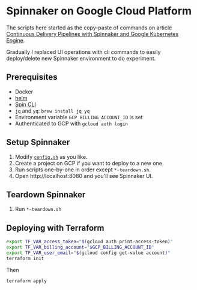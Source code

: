 
# Spinnaker on Google Cloud Platform

The scripts here started as the copy-paste of commands on article [Continuous Delivery Pipelines with Spinnaker and Google Kubernetes Engine](https://cloud.google.com/solutions/continuous-delivery-spinnaker-kubernetes-engine).

Gradually I replaced UI operations with cli commands to easily deploy/delete new Spinnaker environment to do experiment.

## Prerequisites

* Docker
* [helm](https://helm.sh/)
* [Spin CLI](https://www.spinnaker.io/guides/spin/)
* `jq` and `yq`: `brew install jq yq`
* Environment variable `GCP_BILLING_ACCOUNT_ID` is set
* Authenticated to GCP with `gcloud auth login`

## Setup Spinnaker

1. Modify [`config.sh`](./config.sh) as you like.
1. Create a project on GCP if you want to deploy to a new one.
1. Run scripts one-by-one in order except `*-teardown.sh`.
1. Open http://localhost:8080 and you'll see Spinnaker UI.

## Teardown Spinnaker

1. Run `*-teardown.sh`

## Deploying with Terraform

```sh
export TF_VAR_access_token="$(gcloud auth print-access-token)"
export TF_VAR_billing_account="$GCP_BILLING_ACCOUNT_ID"
export TF_VAR_user_email="$(gcloud config get-value account)"
terraform init
```

Then

```sh
terraform apply
```
